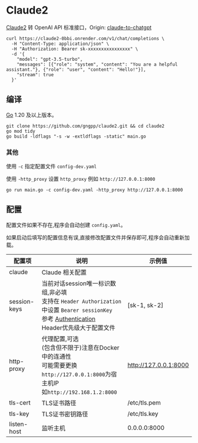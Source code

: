# Claude2

[Claude2](https://claude.ai) 转 OpenAI API 标准接口，Origin: [claude-to-chatgpt](https://github.com/oldweipro/claude-to-chatgpt)

```shell
curl https://claude2-0bbi.onrender.com/v1/chat/completions \
  -H "Content-Type: application/json" \
  -H "Authorization: Bearer sk-xxxxxxxxxxxxxxxx" \
  -d '{
    "model": "gpt-3.5-turbo",
    "messages": [{"role": "system", "content": "You are a helpful assistant."}, {"role": "user", "content": "Hello!"}],
    "stream": true
  }'
```

## 编译

[Go](https://go.dev/dl/) 1.20 及以上版本。

```
git clone https://github.com/gngpp/claude2.git && cd claude2
go mod tidy
go build -ldflags "-s -w -extldflags -static" main.go
```

### 其他

使用 `-c` 指定配置文件 `config-dev.yaml`

使用 `-http_proxy` 设置 `http_proxy` 例如 `http://127.0.0.1:8000`

```shell
go run main.go -c config-dev.yaml -http_proxy http://127.0.0.1:8000
```

## 配置

配置文件如果不存在,程序会自动创建 `config.yaml`。

如果启动后填写的配置信息有误,直接修改配置文件并保存即可,程序会自动重新加载。

| 配置项            | 说明                                                                                                                                                                                     | 示例值                   |
|----------------|----------------------------------------------------------------------------------------------------------------------------------------------------------------------------------------|-----------------------|  
| claude         | Claude 相关配置                                                                                                                                                                            |                       |
| session-keys | 当前对话session唯一标识数组,非必填<br/>支持在 `Header Authorization` 中设置 `Bearer sessionKey`<br/>参考 [Authentication](https://platform.openai.com/docs/api-reference/authentication)<br/>Header优先级大于配置文件 | [sk-1, sk-2]          | 
| http-proxy     | 代理配置,可选<br/>(包含但不限于)注意在Docker中的连通性<br/>可能需要更换`http://127.0.0.1:8000`为宿主机IP<br/>如`http://192.168.1.2:8000`                                                                              | http://127.0.0.1:8000 |
| tls-cert     | TLS证书路径                                                                        | /etc/tls.pem |
| tls-key     | TLS证书密钥路径                                                                        | /etc/tls.key |
| listen-host     | 监听主机                                                                        | 0.0.0.0:8000 |
